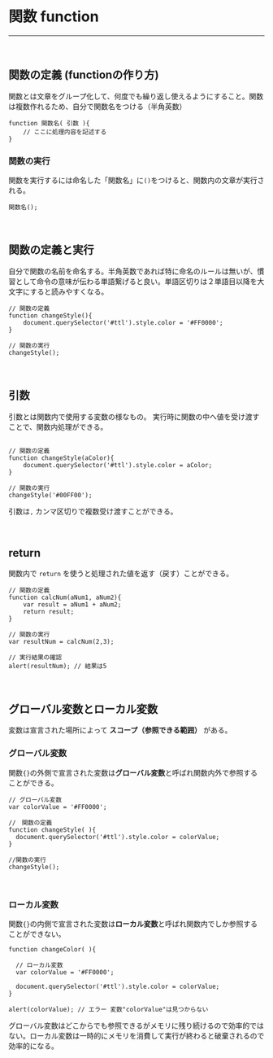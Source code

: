 
# 関数 function

---

&nbsp;
&nbsp;

## 関数の定義 (functionの作り方)

関数とは文章をグループ化して、何度でも繰り返し使えるようにすること。関数は複数作れるため、自分で関数名をつける（半角英数）

```
function 関数名( 引数 ){
	// ここに処理内容を記述する
}
```

### 関数の実行

関数を実行するには命名した「関数名」に`()`をつけると、関数内の文章が実行される。

```
関数名();
```

&nbsp;
&nbsp;



## 関数の定義と実行

自分で関数の名前を命名する。半角英数であれば特に命名のルールは無いが、慣習として命令の意味が伝わる単語繋げると良い。単語区切りは２単語目以降を大文字にすると読みやすくなる。

```
// 関数の定義
function changeStyle(){
	document.querySelector('#ttl').style.color = '#FF0000';
}

// 関数の実行
changeStyle();
```




&nbsp;
&nbsp;


## 引数

引数とは関数内で使用する変数の様なもの。
実行時に関数の中へ値を受け渡すことで、関数内処理ができる。


```

// 関数の定義
function changeStyle(aColor){
	document.querySelector('#ttl').style.color = aColor;
}

// 関数の実行
changeStyle('#00FF00');

```
引数は`,` カンマ区切りで複数受け渡すことができる。



&nbsp;
&nbsp;



## return

関数内で `return` を使うと処理された値を返す（戻す）ことができる。

```
// 関数の定義
function calcNum(aNum1, aNum2){
	var result = aNum1 + aNum2;
	return result;
}

// 関数の実行
var resultNum = calcNum(2,3);

// 実行結果の確認
alert(resultNum); // 結果は5
```

&nbsp;
&nbsp;


## グローバル変数とローカル変数

変数は宣言された場所によって **スコープ（参照できる範囲）** がある。

### グローバル変数

関数`{}`の外側で宣言された変数は**グローバル変数**と呼ばれ関数内外で参照することができる。

```
// グローバル変数
var colorValue = '#FF0000';

//　関数の定義
function changeStyle( ){
  document.querySelector('#ttl').style.color = colorValue;
}

//関数の実行
changeStyle();
```

&nbsp;

### ローカル変数

関数`{}`の内側で宣言された変数は**ローカル変数**と呼ばれ関数内でしか参照することができない。


```
function changeColor( ){

  // ローカル変数
  var colorValue = '#FF0000';

  document.querySelector('#ttl').style.color = colorValue;
}

alert(colorValue); // エラー 変数"colorValue"は見つからない
```

グローバル変数はどこからでも参照できるがメモリに残り続けるので効率的ではない。ローカル変数は一時的にメモリを消費して実行が終わると破棄されるので効率的になる。
